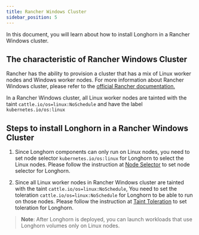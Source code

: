 ```yaml
---
title: Rancher Windows Cluster
sidebar_position: 5
---
```


<head>
  <link rel="canonical" href="https://main--longhornio-docusaurus.netlify.app/advanced-resources/deploy/rancher_windows_cluster"/>
</head>

In this document, you will learn about how to install Longhorn in a Rancher Windows cluster.

## The characteristic of Rancher Windows Cluster
Rancher has the ability to provision a cluster that has a mix of Linux worker nodes and Windows worker nodes.
For more information about Rancher Windows cluster, please refer to the [official Rancher documentation.](https://rancher.com/docs/rancher/v2.x/en/cluster-provisioning/rke-clusters/windows-clusters/)

In a Rancher Windows cluster, all Linux worker nodes are tainted with the taint `cattle.io/os=linux:NoSchedule` and have the label `kubernetes.io/os:linux`

## Steps to install Longhorn in a Rancher Windows Cluster
1. Since Longhorn components can only run on Linux nodes,
   you need to set node selector `kubernetes.io/os:linux` for Longhorn to select the Linux nodes.
   Please follow the instruction at [Node Selector](./node-selector) to set node selector for Longhorn.

1. Since all Linux worker nodes in Rancher Windows cluster are tainted with the taint `cattle.io/os=linux:NoSchedule`,
   You need to set the toleration `cattle.io/os=linux:NoSchedule` for Longhorn to be able to run on those nodes.
   Please follow the instruction at [Taint Toleration](./taint-toleration) to set toleration for Longhorn.

> **Note**: After Longhorn is deployed, you can launch workloads that use Longhorn volumes only on Linux nodes.
